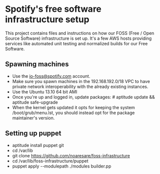 # Spotify's free software infrastructure setup

This project contains files and instructions on how our FOSS (Free / Open Source Software)
infrastructure is set up. It's a few AWS hosts providing services like automated 
unit testing and normalized builds for our Free Software.

## Spawning machines

* Use the io-foss@spotify.com account.
* Make sure you spawn machines in the 192.168.192.0/18 VPC to have private network
  interoperability with the already existing instances.
* Use the Ubuntu 13.10 64 bit AMI
* Once you're up and logged in, update packages: # aptitude update && aptitude safe-upgrade
* When the kernel gets updated it opts for keeping the system /boot/grub/menu.lst, you should instead opt for the package maintainer's version.

## Setting up puppet

* aptitude install puppet git
* cd /var/lib
* git clone https://github.com/noaresare/foss-infrastructure
* cd /var/lib/foss-infrastructure/puppet
* puppet apply --modulepath ./modules builder.pp

